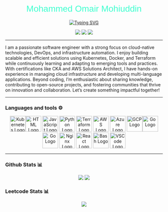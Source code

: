 <h1 style="font-family: 'Arial', sans-serif; color: #3fffcf; font-weight: normal;" align="center">
  Mohammed Omair Mohiuddin
</h1>

<p align="center">
   <a href="https://git.io/typing-svg"><img src="https://readme-typing-svg.demolab.com?font=Arial&size=25&pause=1000&color=3FFFCF&center=true&width=435&lines=Software+Engineer;DevOps;Cloud+Architect" alt="Typing SVG" /></a>
</p>
<p align="center">
  <!-- Typing SVG by DenverCoder1 - https://github.com/DenverCoder1/readme-typing-svg -->
  <a href="https://www.linkedin.com/in/mohammed-omair/">
    <img src="https://img.shields.io/badge/linkedin-%230077B5.svg?style=for-the-badge&logo=linkedin&logoColor=white" /></a>
  <a href="https://www.linkedin.com/in/mohammed-omair/">
    <img src="https://img.shields.io/badge/website-FFD300?style=for-the-badge" /></a>  
  <a href="https://mohdomair.netlify.app/static/media/Omair_Resume.515bf7e6bf879176b11c.pdf">
    <img src="https://img.shields.io/badge/Resume-%23bd2818?style=for-the-badge" /></a>  
</p>


---

I am a passionate software engineer with a strong focus on cloud-native technologies, DevOps, and infrastructure automation. I enjoy building scalable and efficient solutions using Kubernetes, Docker, and Terraform while continuously learning and adapting to emerging tools and practices. With certifications like CKA and AWS Solutions Architect, I have hands-on experience in managing cloud infrastructure and developing multi-language applications. Beyond coding, I’m enthusiastic about sharing knowledge, contributing to open-source projects, and fostering communities that thrive on innovation and collaboration. Let’s create something impactful together!

---

### Languages and tools ⚙️
<!-- For more icons please follow  https://github.com/MikeCodesDotNET/ColoredBadges -->
<p align="center">
<img src="https://cdn.worldvectorlogo.com/logos/kubernets.svg" alt="Kubernetes Logo" width="50" height="50"><img src="https://www.svgrepo.com/show/303205/html-5-logo.svg" alt="HTML Logo" width="50" height="50"/> <img src="https://cdn.worldvectorlogo.com/logos/logo-javascript.svg" alt="JavaScript Logo" width="50" height="50"/> <img src="https://cdn.worldvectorlogo.com/logos/python-5.svg" alt="Python Logo" width="50" height="50"/> <img src="https://user-images.githubusercontent.com/25181517/183345121-36788a6e-5462-424a-be67-af1ebeda79a2.png" alt="Terraform Logo" width="50" height="50"/> <img src="https://cdn.worldvectorlogo.com/logos/aws-2.svg" alt="AWS Logo" width="50" height="50"/> <img src="https://cdn.worldvectorlogo.com/logos/azure-1.svg" alt="Azure Logo" width="50" height="50"/> <img src="https://user-images.githubusercontent.com/25181517/183911547-990692bc-8411-4878-99a0-43506cdb69cf.png" alt="GCP Logo" width="50" height="50"/><img src="https://cdn.worldvectorlogo.com/logos/golang-1.svg" alt="Go Logo" width="50" height="50"/><img src="https://cdn.worldvectorlogo.com/logos/linux-tux-1.svg" alt="Go Logo" width="50" height="50"/> <img src="https://user-images.githubusercontent.com/25181517/183345125-9a7cd2e6-6ad6-436f-8490-44c903bef84c.png" alt="Nginx Logo" width="50" height="50"/> <img src="https://cdn.worldvectorlogo.com/logos/react-2.svg" alt="React Logo" width="50" height="50"/> <img src="https://cdn.worldvectorlogo.com/logos/bash-1.svg" alt="Bash Logo" width="50" height="50"/> <img src="https://cdn.worldvectorlogo.com/logos/visual-studio-code-1.svg" alt="VSCode Logo" width="50" height="50"/>
</p>

---



### Github Stats 📊

<p align="center">
  <a>
    <img src="http://github-profile-summary-cards.vercel.app/api/cards/profile-details?username=Mohammed-Omair&theme=github_dark" /></a>
  <a>
    <img src="https://streak-stats.demolab.com?user=Mohammed-Omair&theme=github-dark&hide_border=true" /></a>  
</p>


### Leetcode Stats 📊

<p align="center">
   <a>
   <img src="https://leetcard.jacoblin.cool/MohammedOmair?theme=dark&font=Roboto" />
   </a>
</p>


<!--
**Mohammed-Omair/Mohammed-Omair** is a ✨ _special_ ✨ repository because its `README.md` (this file) appears on your GitHub profile.

Here are some ideas to get you started:

- 🔭 I’m currently working on ...
- 🌱 I’m currently learning ...
- 👯 I’m looking to collaborate on ...
- 🤔 I’m looking for help with ...
- 💬 Ask me about ...
- 📫 How to reach me: ...
- 😄 Pronouns: ...
- ⚡ Fun fact: ...
-->
